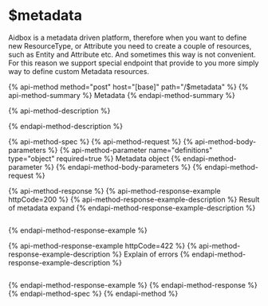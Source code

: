 # $metadata

Aidbox is a metadata driven platform, therefore when you want to define new ResourceType, or Attribute you need to create a couple of resources, such as Entity and Attribute etc. And sometimes this way is not convenient. For this reason we support special endpoint that provide to you more simply way to define custom Metadata resources.

{% api-method method="post" host="\[base\]" path="/$metadata" %}
{% api-method-summary %}
Metadata
{% endapi-method-summary %}

{% api-method-description %}

{% endapi-method-description %}

{% api-method-spec %}
{% api-method-request %}
{% api-method-body-parameters %}
{% api-method-parameter name="definitions" type="object" required=true %}
Metadata object
{% endapi-method-parameter %}
{% endapi-method-body-parameters %}
{% endapi-method-request %}

{% api-method-response %}
{% api-method-response-example httpCode=200 %}
{% api-method-response-example-description %}
Result of metadata expand
{% endapi-method-response-example-description %}

```

```
{% endapi-method-response-example %}

{% api-method-response-example httpCode=422 %}
{% api-method-response-example-description %}
Explain of errors
{% endapi-method-response-example-description %}

```

```
{% endapi-method-response-example %}
{% endapi-method-response %}
{% endapi-method-spec %}
{% endapi-method %}

